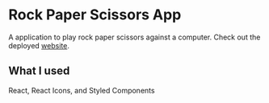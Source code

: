 # Rock Paper Scissors App
A application to play rock paper scissors against a computer.
Check out the deployed <a href="https://rock-paper-scissors-wine.vercel.app/">website</a>.

## What I used
React, React Icons, and Styled Components
